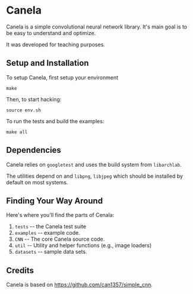 # Canela

Canela is a simple convolutional neural network library.  It's main goal is to be easy to understand and optimize.

It was developed for teaching purposes.

## Setup and Installation

To setup Canela, first setup your environment

```
make
```

Then, to start hacking:

```
source env.sh
```

To run the tests and build the examples:

```
make all
```

## Dependencies

Canela relies on `googletest` and uses the build system from `libarchlab`.

The utilities depend on and  `libpng`, `libjpeg` which should be installed by default on most systems.

## Finding Your Way Around

Here's where you'll find the parts of Cenala:

1.  `tests` -- the Canela test suite
2.  `examples` -- example code.
3.  `CNN` -- The core Canela source code.
4.  `util` -- Utility and helper functions (e.g., image loaders)
5.  `datasets` -- sample data sets.

## Credits

Canela is based on https://github.com/can1357/simple_cnn.

